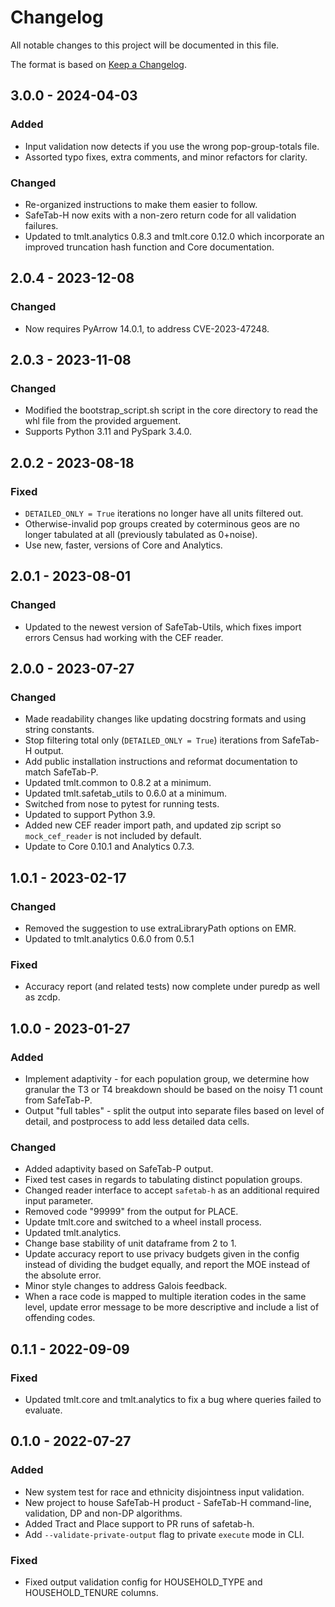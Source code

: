 # Changelog
All notable changes to this project will be documented in this file.

The format is based on [Keep a Changelog](https://keepachangelog.com/en/1.0.0/).

## 3.0.0 - 2024-04-03
### Added
- Input validation now detects if you use the wrong pop-group-totals file.
- Assorted typo fixes, extra comments, and minor refactors for clarity.

### Changed
- Re-organized instructions to make them easier to follow.
- SafeTab-H now exits with a non-zero return code for all validation failures.
- Updated to tmlt.analytics 0.8.3 and tmlt.core 0.12.0 which incorporate an improved truncation hash function and Core documentation.

## 2.0.4 - 2023-12-08
### Changed
- Now requires PyArrow 14.0.1, to address CVE-2023-47248.

## 2.0.3 - 2023-11-08
### Changed
- Modified the bootstrap_script.sh script in the core directory to read the whl file from the provided arguement.
- Supports Python 3.11 and PySpark 3.4.0.

## 2.0.2 - 2023-08-18
### Fixed
- `DETAILED_ONLY = True` iterations no longer have all units filtered out.
- Otherwise-invalid pop groups created by coterminous geos are no longer tabulated at all (previously tabulated as 0+noise).
- Use new, faster, versions of Core and Analytics.

## 2.0.1 - 2023-08-01
### Changed
- Updated to the newest version of SafeTab-Utils, which fixes import errors Census had working with the CEF reader.

## 2.0.0 - 2023-07-27
### Changed
- Made readability changes like updating docstring formats and using string constants.
- Stop filtering total only (`DETAILED_ONLY = True`) iterations from SafeTab-H output.
- Add public installation instructions and reformat documentation to match SafeTab-P.
- Updated tmlt.common to 0.8.2 at a minimum.
- Updated tmlt.safetab_utils to 0.6.0 at a minimum.
- Switched from nose to pytest for running tests.
- Updated to support Python 3.9.
- Added new CEF reader import path, and updated zip script so `mock_cef_reader` is not included by default.
- Update to Core 0.10.1 and Analytics 0.7.3.

## 1.0.1 - 2023-02-17
### Changed
- Removed the suggestion to use extraLibraryPath options on EMR.
- Updated to tmlt.analytics 0.6.0 from 0.5.1

### Fixed
- Accuracy report (and related tests) now complete under puredp as well as zcdp.

## 1.0.0 - 2023-01-27
### Added
- Implement adaptivity - for each population group, we determine how granular the T3 or T4 breakdown should be based on the noisy T1 count from SafeTab-P.
- Output "full tables" - split the output into separate files based on level of detail, and postprocess to add less detailed data cells.

### Changed
- Added adaptivity based on SafeTab-P output.
- Fixed test cases in regards to tabulating distinct population groups.
- Changed reader interface to accept `safetab-h` as an additional required input parameter.
- Removed code "99999" from the output for PLACE.
- Update tmlt.core and switched to a wheel install process. 
- Updated tmlt.analytics.
- Change base stability of unit dataframe from 2 to 1.
- Update accuracy report to use privacy budgets given in the config instead of dividing the budget equally, and report the MOE instead of the absolute error.
- Minor style changes to address Galois feedback.
- When a race code is mapped to multiple iteration codes in the same level, update error message to be more descriptive and include a list of offending codes.

## 0.1.1 - 2022-09-09
### Fixed
- Updated tmlt.core and tmlt.analytics to fix a bug where queries failed to evaluate. 

## 0.1.0 - 2022-07-27
### Added
- New system test for race and ethnicity disjointness input validation.
- New project to house SafeTab-H product - SafeTab-H command-line, validation, DP and non-DP algorithms.
- Added Tract and Place support to PR runs of safetab-h.
- Add `--validate-private-output` flag to private `execute` mode in CLI.

### Fixed
- Fixed output validation config for HOUSEHOLD_TYPE and HOUSEHOLD_TENURE columns.
